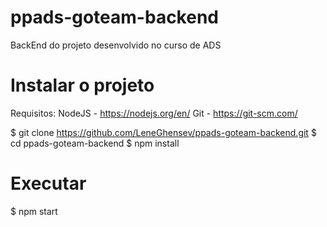 # ppads-goteam-backend
BackEnd do projeto desenvolvido no curso de ADS

<h1>Instalar o projeto</h1>

Requisitos: 
NodeJS - https://nodejs.org/en/
Git - https://git-scm.com/

$ git clone https://github.com/LeneGhensev/ppads-goteam-backend.git
$ cd  ppads-goteam-backend
$ npm install

<h1>Executar</h1>

$ npm start

